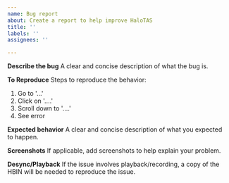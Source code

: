```yaml
---
name: Bug report
about: Create a report to help improve HaloTAS
title: ''
labels: ''
assignees: ''

---
```


**Describe the bug**
A clear and concise description of what the bug is.

**To Reproduce**
Steps to reproduce the behavior:
1. Go to '...'
2. Click on '....'
3. Scroll down to '....'
4. See error

**Expected behavior**
A clear and concise description of what you expected to happen.

**Screenshots**
If applicable, add screenshots to help explain your problem.

**Desync/Playback**
If the issue involves playback/recording, a copy of the HBIN will be needed to reproduce the issue.

